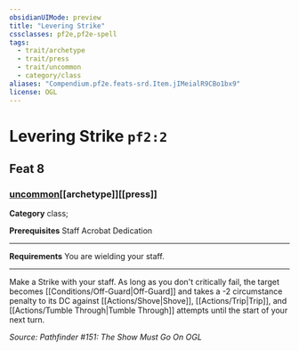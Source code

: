 ```yaml
---
obsidianUIMode: preview
title: "Levering Strike"
cssclasses: pf2e,pf2e-spell
tags:
  - trait/archetype
  - trait/press
  - trait/uncommon
  - category/class
aliases: "Compendium.pf2e.feats-srd.Item.jIMeialR9CBo1bx9"
license: OGL
---
```

# Levering Strike `pf2:2`
## Feat 8
### [uncommon](uncommon "Uncommon Rarity Trait")[[archetype]][[press]]

**Category** class; 



**Prerequisites** Staff Acrobat Dedication
* * *
**Requirements** You are wielding your staff.

* * *

Make a Strike with your staff. As long as you don't critically fail, the target becomes [[Conditions/Off-Guard|Off-Guard]] and takes a -2 circumstance penalty to its DC against [[Actions/Shove|Shove]], [[Actions/Trip|Trip]], and [[Actions/Tumble Through|Tumble Through]] attempts until the start of your next turn.

*Source: Pathfinder #151: The Show Must Go On*
*OGL*